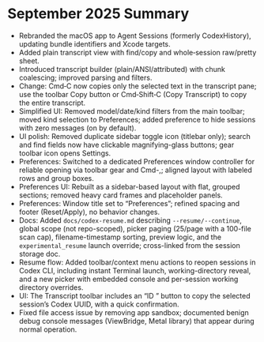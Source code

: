 # September 2025 Summary

- Rebranded the macOS app to Agent Sessions (formerly CodexHistory), updating bundle identifiers and Xcode targets.
- Added plain transcript view with find/copy and whole‑session raw/pretty sheet.
- Introduced transcript builder (plain/ANSI/attributed) with chunk coalescing; improved parsing and filters.
- Change: Cmd‑C now copies only the selected text in the transcript pane; use the toolbar Copy button or Cmd‑Shift‑C (Copy Transcript) to copy the entire transcript.
- Simplified UI: Removed model/date/kind filters from the main toolbar; moved kind selection to Preferences; added preference to hide sessions with zero messages (on by default).
 - UI polish: Removed duplicate sidebar toggle icon (titlebar only); search and find fields now have clickable magnifying-glass buttons; gear toolbar icon opens Settings.
- Preferences: Switched to a dedicated Preferences window controller for reliable opening via toolbar gear and Cmd-,; aligned layout with labeled rows and group boxes.
 - Preferences UI: Rebuilt as a sidebar-based layout with flat, grouped sections; removed heavy card frames and placeholder panels.
 - Preferences: Window title set to “Preferences”; refined spacing and footer (Reset/Apply), no behavior changes.
 - Docs: Added `docs/codex-resume.md` describing `--resume/--continue`, global scope (not repo-scoped), picker paging (25/page with a 100-file scan cap), filename-timestamp sorting, preview logic, and the `experimental_resume` launch override; cross-linked from the session storage doc.
- Resume flow: Added toolbar/context menu actions to reopen sessions in Codex CLI, including instant Terminal launch, working-directory reveal, and a new picker with embedded console and per-session working directory overrides.
- UI: The Transcript toolbar includes an “ID <first6>” button to copy the selected session’s Codex UUID, with a quick confirmation.
- Fixed file access issue by removing app sandbox; documented benign debug console messages (ViewBridge, Metal library) that appear during normal operation.
